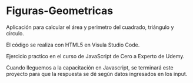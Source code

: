 # Figuras-Geometricas

Aplicación para calcular el área y perimetro del cuadrado, triángulo y circulo.

El código se realiza con HTML5 en Visula Studio Code.

Ejercicio practico en el curso de JavaScript de Cero a Experto de Udemy.

Cuando lleguemos a la capacitación en Javascript, se terminará este proyecto para que la respuesta se dé según datos ingresados en los input.
